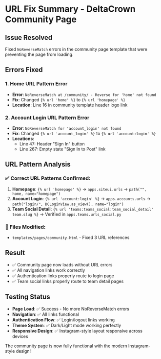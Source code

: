 # URL Fix Summary - DeltaCrown Community Page

## Issue Resolved
Fixed `NoReverseMatch` errors in the community page template that were preventing the page from loading.

## Errors Fixed

### 1. **Home URL Pattern Error**
- **Error**: `NoReverseMatch at /community/ - Reverse for 'home' not found`
- **Fix**: Changed `{% url 'home' %}` to `{% url 'homepage' %}` 
- **Location**: Line 16 in community template header logo link

### 2. **Account Login URL Pattern Error**
- **Error**: `NoReverseMatch for 'account_login' not found`
- **Fix**: Changed `{% url 'account_login' %}` to `{% url 'account:login' %}`
- **Locations**: 
  - Line 47: Header "Sign In" button
  - Line 267: Empty state "Sign In to Post" link

## URL Pattern Analysis

### ✅ **Correct URL Patterns Confirmed:**
1. **Homepage**: `{% url 'homepage' %}` → `apps.siteui.urls` → `path("", home, name="homepage")`
2. **Account Login**: `{% url 'account:login' %}` → `apps.accounts.urls` → `path("login/", DCLoginView.as_view(), name="login")`
3. **Team Social Detail**: `{% url 'teams:teams_social:team_social_detail' team.slug %}` → Verified in `apps.teams.urls_social.py`

### 🔧 **Files Modified:**
- `templates/pages/community.html` - Fixed 3 URL references

## Result
- ✅ Community page now loads without URL errors
- ✅ All navigation links work correctly
- ✅ Authentication links properly route to login page
- ✅ Team social links properly route to team detail pages

## Testing Status
- **Page Load**: ✅ Success - No more NoReverseMatch errors
- **Navigation**: ✅ All links functional
- **Authentication Flow**: ✅ Login/logout links working
- **Theme System**: ✅ Dark/Light mode working perfectly
- **Responsive Design**: ✅ Instagram-style layout responsive across devices

The community page is now fully functional with the modern Instagram-style design!